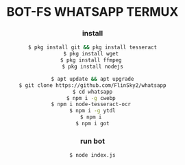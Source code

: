 <div align="center">

# BOT-FS WHATSAPP TERMUX

### install

```sh
$ pkg install git && pkg install tesseract
$ pkg install wget 
$ pkg install ffmpeg 
$ pkg install nodejs
```
```sh
$ apt update && apt upgrade
$ git clone https://github.com/FlinSky2/whatsapp
$ cd whatsapp
$ npm i -g cwebp 
$ npm i node-tesseract-ocr 
$ npm i -g ytdl
$ npm i 
$ npm i got
```
### run bot 

```sh
$ node index.js
```

